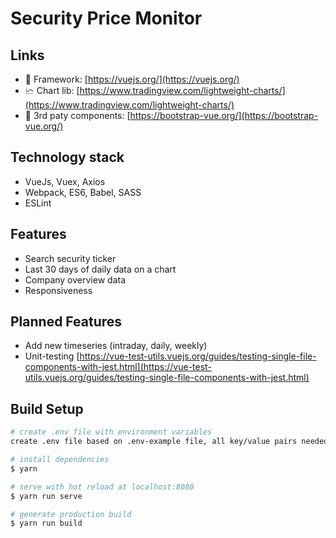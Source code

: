 # Security Price Monitor

## Links

- 📘 Framework: [https://vuejs.org/](https://vuejs.org/)
- 🗠 Chart lib: [https://www.tradingview.com/lightweight-charts/](https://www.tradingview.com/lightweight-charts/)
- 🎨 3rd paty components: [https://bootstrap-vue.org/](https://bootstrap-vue.org/)


## Technology stack

- VueJs, Vuex, Axios
- Webpack, ES6, Babel, SASS
- ESLint


## Features

- Search security ticker
- Last 30 days of daily data on a chart
- Company overview data
- Responsiveness


## Planned Features

- Add new timeseries (intraday, daily, weekly)
- Unit-testing [https://vue-test-utils.vuejs.org/guides/testing-single-file-components-with-jest.html](https://vue-test-utils.vuejs.org/guides/testing-single-file-components-with-jest.html)


## Build Setup

``` bash
# create .env file with environment variables
create .env file based on .env-example file, all key/value pairs needed but you can define your custom values 

# install dependencies
$ yarn

# serve with hot reload at localhost:8080
$ yarn run serve

# generate production build
$ yarn run build
```